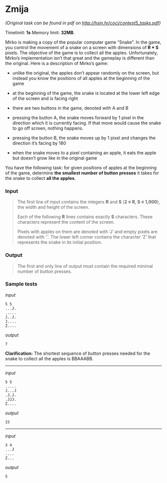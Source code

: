 # Zmija

*(Original task can be found in pdf on http://hsin.hr/coci/contest5_tasks.pdf)*

Timelimit: **1s** Memory limit: **32MB**.

Mirko is making a copy of the popular computer game “Snake”. In the
game, you control the movement of a snake on a screen with dimensions of
**R * S** pixels. The objective of the game is to collect all the
apples. Unfortunately, Mirko’s implementation isn’t that great and the
gameplay is different than the original. Here is a description of
Mirko’s game:

-   unlike the original, the apples don’t appear randomly on the screen,
    but instead you know the positions of all apples at the beginning of
    the game

-   at the beginning of the game, the snake is located at the lower left
    edge of the screen and is facing right

-   there are two buttons in the game, denoted with A and B

-   pressing the button A, the snake moves forward by 1 pixel in the
    direction which it is currently facing. If that move would cause the
    snake to go off screen, nothing happens.

-   pressing the button B, the snake moves up by 1 pixel and changes the
    direction it’s facing by 180

-   when the snake moves to a pixel containing an apple, it eats the
    apple but doesn’t grow like in the original game

You have the following task: for given positions of apples at the
beginning of the game, determine **the smallest number of button
presses** it takes for the snake to collect **all the apples**.

### Input
> The first line of input contains the integers **R** and **S**
> (**2 ≤ R, S ≤ 1,000**), the width and height of the screen.
>
> Each of the following **R** lines contains exactly **S** characters.
> These characters represent the content of the screen.
>
> Pixels with apples on them are denoted with ’J’ and empty pixels are
> denoted with ’.’. The lower left corner contains the character ’Z’ that
> represents the snake in its initial position.

### Output
> The first and only line of output must contain the required minimal
> number of button presses.

### Sample tests

_input_

```
5 5
...J.
.....
J..J.
J....
Z....
```

_output_
```
7
```

**Clarification:** The shortest sequence of
button presses needed for the snake to collect all the apples is
BBAAABB.

---

_input_

```
5 5
.....
J...J
.J.J.
.JJJ.
Z....
```

_output_
```
15
```

---

_input_

```
3 4
...J
....
Z...
```

_output_
```
5
```